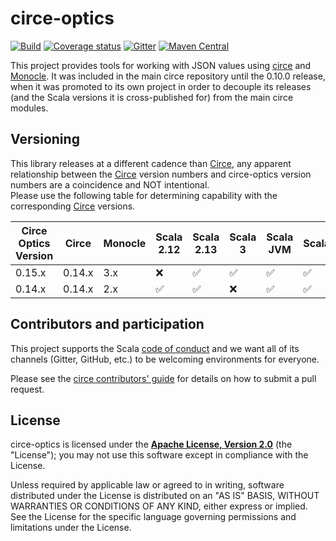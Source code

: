 # circe-optics

[![Build](https://github.com/circe/circe-optics/workflows/Continuous%20Integration/badge.svg)](https://github.com/circe/circe-optics/actions)
[![Coverage status](https://img.shields.io/codecov/c/github/circe/circe-optics/master.svg)](https://codecov.io/github/circe/circe-optics)
[![Gitter](https://img.shields.io/badge/gitter-join%20chat-green.svg)](https://gitter.im/circe/circe)
[![Maven Central](https://img.shields.io/maven-central/v/io.circe/circe-optics_2.12.svg)](https://maven-badges.herokuapp.com/maven-central/io.circe/circe-optics_2.12)

This project provides tools for working with JSON values using [circe][circe] and
[Monocle][monocle]. It was included in the main circe repository until the 0.10.0 release, when
it was promoted to its own project in order to decouple its releases (and the Scala versions it
is cross-published for) from the main circe modules.

## Versioning

This library releases at a different cadence than [Circe], any apparent relationship between the [Circe] version numbers
and circe-optics version numbers are a coincidence and NOT intentional.  
Please use the following table for determining capability with the corresponding [Circe] versions.

| Circe Optics Version | Circe  | Monocle | Scala 2.12 | Scala 2.13 | Scala 3 | Scala JVM | Scala.JS |
|----------------------|--------|---------|------------|------------|---------|-----------|----------|
| 0.15.x               | 0.14.x | 3.x     | ❌         | ✅         | ✅      | ✅        | ✅       |
| 0.14.x               | 0.14.x | 2.x     | ✅         | ✅         | ❌      | ✅        | ✅       |

## Contributors and participation

This project supports the Scala [code of conduct][code-of-conduct] and we want
all of its channels (Gitter, GitHub, etc.) to be welcoming environments for everyone.

Please see the [circe contributors' guide][contributing] for details on how to submit a pull
request.

## License

circe-optics is licensed under the **[Apache License, Version 2.0][apache]**
(the "License"); you may not use this software except in compliance with the
License.

Unless required by applicable law or agreed to in writing, software
distributed under the License is distributed on an "AS IS" BASIS,
WITHOUT WARRANTIES OR CONDITIONS OF ANY KIND, either express or implied.
See the License for the specific language governing permissions and
limitations under the License.

[apache]: http://www.apache.org/licenses/LICENSE-2.0
[api-docs]: https://circe.github.io/circe-optics/api/io/circe/
[circe]: https://github.com/circe/circe
[code-of-conduct]: https://www.scala-lang.org/conduct.html
[contributing]: https://circe.github.io/circe/contributing.html
[monocle]: https://github.com/optics-dev/Monocle
